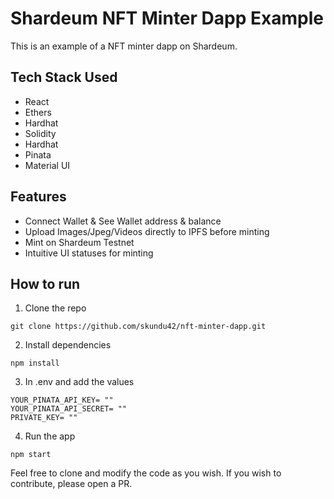 # Shardeum NFT Minter Dapp Example

This is an example of a NFT minter dapp on Shardeum.

## Tech Stack Used

- React
- Ethers
- Hardhat
- Solidity
- Hardhat
- Pinata
- Material UI

## Features

- Connect Wallet & See Wallet address & balance
- Upload Images/Jpeg/Videos directly to IPFS before minting
- Mint on Shardeum Testnet
- Intuitive UI statuses for minting

## How to run

1. Clone the repo

```
git clone https://github.com/skundu42/nft-minter-dapp.git
```

2. Install dependencies

```
npm install
```

3. In .env and add the values

```
YOUR_PINATA_API_KEY= ""
YOUR_PINATA_API_SECRET= ""
PRIVATE_KEY= ""
```

4. Run the app

```
npm start
```

Feel free to clone and modify the code as you wish. If you wish to contribute, please open a PR.

